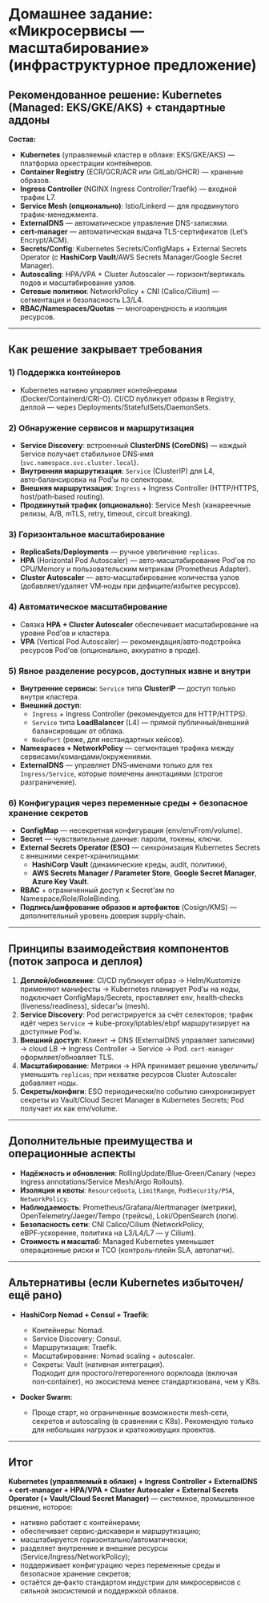 # Домашнее задание: «Микросервисы — масштабирование» (инфраструктурное предложение)

## Рекомендованное решение: Kubernetes (Managed: EKS/GKE/AKS) + стандартные аддоны

**Состав:**
- **Kubernetes** (управляемый кластер в облаке: EKS/GKE/AKS) — платформа оркестрации контейнеров.
- **Container Registry** (ECR/GCR/ACR или GitLab/GHCR) — хранение образов.
- **Ingress Controller** (NGINX Ingress Controller/Traefik) — входной трафик L7.
- **Service Mesh (опционально)**: Istio/Linkerd — для продвинутого трафик-менеджмента.
- **ExternalDNS** — автоматическое управление DNS-записями.
- **cert-manager** — автоматическая выдача TLS-сертификатов (Let’s Encrypt/ACM).
- **Secrets/Config**: Kubernetes Secrets/ConfigMaps + External Secrets Operator (с **HashiCorp Vault**/AWS Secrets Manager/Google Secret Manager).
- **Autoscaling**: HPA/VPA + Cluster Autoscaler — горизонт/вертикаль подов и масштабирование узлов.
- **Сетевые политики**: NetworkPolicy + CNI (Calico/Cilium) — сегментация и безопасность L3/L4.
- **RBAC/Namespaces/Quotas** — многоарендность и изоляция ресурсов.

---

## Как решение закрывает требования

### 1) Поддержка контейнеров
- Kubernetes нативно управляет контейнерами (Docker/Containerd/CRI-O). CI/CD публикует образы в Registry, деплой — через Deployments/StatefulSets/DaemonSets.

### 2) Обнаружение сервисов и маршрутизация
- **Service Discovery**: встроенный **ClusterDNS (CoreDNS)** — каждый Service получает стабильное DNS‑имя (`svc.namespace.svc.cluster.local`).
- **Внутренняя маршрутизация**: `Service` (ClusterIP) для L4, авто‑балансировка на Pod’ы по селекторам.
- **Внешняя маршрутизация**: `Ingress` + Ingress Controller (HTTP/HTTPS, host/path‑based routing).
- **Продвинутый трафик (опционально)**: Service Mesh (канареечные релизы, A/B, mTLS, retry, timeout, circuit breaking).

### 3) Горизонтальное масштабирование
- **ReplicaSets/Deployments** — ручное увеличение `replicas`.
- **HPA** (Horizontal Pod Autoscaler) — авто‑масштабирование Pod’ов по CPU/Memory и пользовательским метрикам (Prometheus Adapter).
- **Cluster Autoscaler** — авто‑масштабирование количества узлов (добавляет/удаляет VM‑ноды при дефиците/избытке ресурсов).

### 4) Автоматическое масштабирование
- Связка **HPA + Cluster Autoscaler** обеспечивает масштабирование на уровне Pod’ов и кластера.
- **VPA** (Vertical Pod Autoscaler) — рекомендация/авто‑подстройка ресурсов Pod’ов (опционально, аккуратно в проде).

### 5) Явное разделение ресурсов, доступных извне и внутри
- **Внутренние сервисы**: `Service` типа **ClusterIP** — доступ только внутри кластера.
- **Внешний доступ**:
  - `Ingress` + Ingress Controller (рекомендуется для HTTP/HTTPS).
  - `Service` типа **LoadBalancer** (L4) — прямой публичный/внешний балансировщик от облака.
  - `NodePort` (реже, для нестандартных кейсов).
- **Namespaces + NetworkPolicy** — сегментация трафика между сервисами/командами/окружениями.
- **ExternalDNS** — управляет DNS‑именами только для тех `Ingress/Service`, которые помечены аннотациями (строгое разграничение).

### 6) Конфигурация через переменные среды + безопасное хранение секретов
- **ConfigMap** — несекретная конфигурация (env/envFrom/volume).
- **Secret** — чувствительные данные: пароли, токены, ключи.
- **External Secrets Operator (ESO)** — синхронизация Kubernetes Secrets с внешними секрет‑хранилищами:
  - **HashiCorp Vault** (динамические креды, audit, политики),
  - **AWS Secrets Manager / Parameter Store**, **Google Secret Manager**, **Azure Key Vault**.
- **RBAC** + ограниченный доступ к Secret’ам по Namespace/Role/RoleBinding.
- **Подпись/шифрование образов и артефактов** (Cosign/KMS) — дополнительный уровень доверия supply‑chain.

---

## Принципы взаимодействия компонентов (поток запроса и деплоя)

1. **Деплой/обновление**: CI/CD публикует образ → Helm/Kustomize применяют манифесты → Kubernetes планирует Pod’ы на ноды, подключает ConfigMaps/Secrets, проставляет env, health‑checks (liveness/readiness), sidecar’ы (mesh).
2. **Service Discovery**: Pod регистрируется за счёт селекторов; трафик идёт через `Service` → kube-proxy/iptables/ebpf маршрутизирует на доступные Pod’ы.
3. **Внешний доступ**: Клиент → DNS (ExternalDNS управляет записями) → cloud LB → Ingress Controller → Service → Pod. `cert-manager` оформляет/обновляет TLS.
4. **Масштабирование**: Метрики → HPA принимает решение увеличить/уменьшить `replicas`; при нехватке ресурсов Cluster Autoscaler добавляет ноды.
5. **Секреты/конфиги**: ESO периодически/по событию синхронизирует секреты из Vault/Cloud Secret Manager в Kubernetes Secrets; Pod получает их как env/volume.

---

## Дополнительные преимущества и операционные аспекты

- **Надёжность и обновления**: RollingUpdate/Blue‑Green/Canary (через Ingress annotations/Service Mesh/Argo Rollouts).
- **Изоляция и квоты**: `ResourceQuota`, `LimitRange`, `PodSecurity/PSA`, `NetworkPolicy`.
- **Наблюдаемость**: Prometheus/Grafana/Alertmanager (метрики), OpenTelemetry/Jaeger/Tempo (трейсы), Loki/OpenSearch (логи).
- **Безопасность сети**: CNI Calico/Cilium (NetworkPolicy, eBPF‑ускорение, политика на L3/L4/L7 — у Cilium).
- **Стоимость и масштаб**: Managed Kubernetes уменьшает операционные риски и TCO (контроль‑плейн SLA, автопатчи).

---

## Альтернативы (если Kubernetes избыточен/ещё рано)

- **HashiCorp Nomad + Consul + Traefik**:
  - Контейнеры: Nomad.
  - Service Discovery: Consul.
  - Маршрутизация: Traefik.
  - Масштабирование: Nomad scaling + autoscaler.
  - Секреты: Vault (нативная интеграция).  
  Подходит для простого/гетерогенного ворклоада (включая non‑container), но экосистема менее стандартизована, чем у K8s.

- **Docker Swarm**:
  - Проще старт, но ограниченные возможности mesh‑сети, секретов и autoscaling (в сравнении с K8s). Рекомендую только для небольших нагрузок и краткоживущих проектов.

---

## Итог

**Kubernetes (управляемый в облаке) + Ingress Controller + ExternalDNS + cert‑manager + HPA/VPA + Cluster Autoscaler + External Secrets Operator (+ Vault/Cloud Secret Manager)** — системное, промышленное решение, которое:  
- нативно работает с контейнерами;  
- обеспечивает сервис‑дискавери и маршрутизацию;  
- масштабируется горизонтально/автоматически;  
- разделяет внутренние и внешние ресурсы (Service/Ingress/NetworkPolicy);  
- поддерживает конфигурацию через переменные среды и безопасное хранение секретов;  
- остаётся де‑факто стандартом индустрии для микросервисов с сильной экосистемой и поддержкой облаков.
